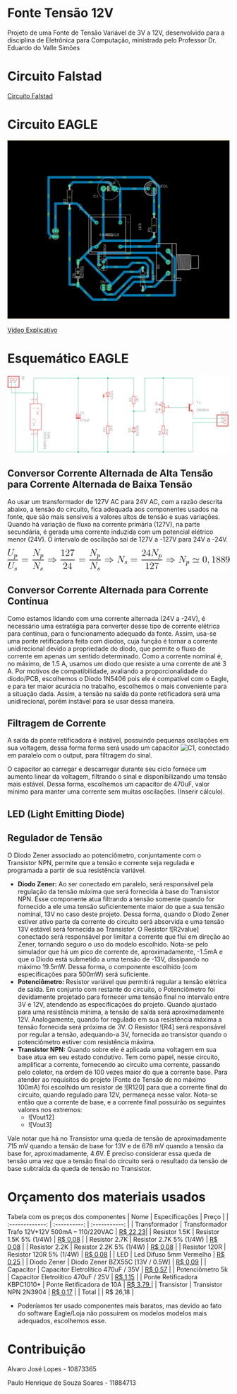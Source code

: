 # Fonte Tensão 12V
Projeto de uma Fonte de Tensão Variável de 3V a 12V, desenvolvido para a disciplina de Eletrônica para Computação, ministrada pelo Professor Dr. Eduardo do Valle Simões
# Circuito Falstad
<a href = "http://tinyurl.com/y6vor8lr"> Circuito Falstad</a>
# Circuito EAGLE

![PCB](https://github.com/Alvaro-dev/FonteTensaoVariavel/blob/master/PCB.png)

<a href = "https://drive.google.com/file/d/1gzrX5Xs-pL27jggY8ZcAat801Hr3pDeq/view?usp=sharing"> Vídeo Explicativo</a>

# Esquemático EAGLE
![Schematic](https://github.com/Alvaro-dev/FonteTensaoVariavel/blob/master/Schematic.png)

## Conversor Corrente Alternada de Alta Tensão para Corrente Alternada de Baixa Tensão
Ao usar um transformador de 127V AC para 24V AC, com a razão descrita abaixo, a tensão do circuito, fica adequada aos componentes usados na fonte, que são mais sensíveis a valores altos de tensão e suas variações. Quando há variação de fluxo na corrente primária (127V), na parte secundária, é gerada uma corrente induzida com um potencial elétrico menor (24V). O intervalo de oscilação sai de 127V a -127V para 24V a -24V.

![Transformador](https://github.com/Alvaro-dev/FonteTensaoVariavel/blob/master/Transformador.gif)

## Conversor Corrente Alternada para Corrente Contínua
Como estamos lidando com uma corrente alternada (24V a -24V), é necessário uma estratégia para converter desse tipo de corrente elétrica para contínua, para o funcionamento adequado da fonte. Assim, usa-se uma ponte retificadora feita com diodos, cuja função é tornar a corrente unidirecional devido a propriedade do diodo, que permite o fluxo de corrente em apenas um sentido determinado. Como a corrente nominal é, no máximo, de 1.5 A, usamos um diodo que resiste a uma corrente de até 3 A.
Por motivos de compatibilidade, avaliando a proporcionalidade do diodo/PCB, escolhemos o Diodo 1N5406 pois ele é compatível com o Eagle, e para ter maior acurácia no trabalho, escolhemos o mais conveniente para a situação dada. Assim, a tensão na saída da ponte retificadora será uma unidirecional, porém instável para se usar dessa maneira.

## Filtragem de Corrente
A saída da ponte retificadora é instável, possuindo pequenas oscilações em sua voltagem, dessa forma forma será usado um capacitor ![C1](https://github.com/Alvaro-dev/FonteTensao12V/blob/master/Formulas/C1.gif), conectado em paralelo com o output, para filtragem do sinal.

O capacitor ao carregar e descarregar durante seu ciclo fornece um aumento linear da voltagem, filtrando o sinal e disponibilizando uma tensão mais estável. Dessa forma, escolhemos um capacitor de 470uF, valor mínimo para manter uma corrente sem muitas oscilações.
(Inserir cálculo).

## LED (Light Emitting Diode)

## Regulador de Tensão
O Diodo Zener associado ao potenciômetro, conjuntamente com o Transistor NPN, permite que a tensão e corrente seja regulada e programada a partir de sua resistência variável.
- <b>Diodo Zener:</b> Ao ser conectado em paralelo, será responsável pela regulação da tensão máxima que será fornecida à base do Transistor NPN. Esse componente atua filtrando a tensão somente quando for fornecido a ele uma tensão suficientemente maior do que a sua tensão nominal, 13V no caso deste projeto. Dessa forma, quando o Diodo Zener estiver ativo parte da corrente do circuito será absorvida e uma tensão 13V estável será fornecida ao Transistor. O Resistor ![R2value] conectado será responsável por limitar a corrente que flui em direção ao Zener, tornando seguro o uso do modelo escolhido. Nota-se pelo simulador que há um pico de corrente de, aproximadamente, -1.5mA e que o Diodo está submetido a uma tensão de -13V, dissipando no máximo 19.5mW. Dessa forma, o componente escolhido (com especificações para 500mW) será suficiente.
- <b>Potenciômetro:</b> Resistor variável que permitirá regular a tensão elétrica de saída. Em conjunto com restante do circuito, o Potenciômetro foi devidamente projetado para fornecer uma tensão final no intervalo entre 3V e 12V, atendendo as especificações do projeto. Quando ajustado para uma resistência mínima, a tensão de saída será aproximadamente 12V. Analogamente, quando for regulado em sua resistência máxima a tensão fornecida será próxima de 3V. O Resistor ![R4] será responsável por regular a tensão, adequando-a 3V, fornecida ao transistor quando o potenciômetro estiver com resistência máxima.
- <b>Transistor NPN:</b> Quando sobre ele é aplicada uma voltagem em sua base atua em seu estado condutivo. Tem como papel, nesse circuito, amplificar a corrente, fornecendo ao circuito uma corrente, passando pelo coletor, na ordem de 100 vezes maior do que a corrente base. Para atender ao requisitos do projeto (Fonte de Tensão de no máximo 100mA) foi escolhido um resistor de ![R120] para que a corrente final do circuito, quando regulado para 12V, permaneça nesse valor. Nota-se então que a corrente de base, e a corrente final possuirão os seguintes valores nos extremos:
  - ![Vout12]
  - ![Vout3]  

Vale notar que há no Transistor uma queda de tensão de aproximadamente 715 mV quando a tensão de base for 13V e de 678 mV quando a tensão da base for, aproximadamente, 4.6V. É preciso considerar essa queda de tensão uma vez que a tensão final do circuito será o resultado da tensão de base subtraída da queda de tensão no Transistor.


# Orçamento dos materiais usados
Tabela com os preços dos componentes
|     Nome    |     Especificações    |     Preço    |
| :-------------: | :----------: | :-----------: |
| Transformador | Transformador Trafo 12V+12V 500mA – 110/220VAC | <a href = "https://www.baudaeletronica.com.br/transformador-trafo-12v-12v-500ma-110-220vac.html">R$ 22,23</a>|
| Resistor 1.5K   | Resistor 1.5K 5% (1/4W) | <a href = "https://www.baudaeletronica.com.br/resistor-1k5-5-1-4w.html">R$ 0,08</a> |
| Resistor 2.7K   | Resistor 2.7K 5% (1/4W) | <a href = "https://www.baudaeletronica.com.br/resistor-2k7-5-1-4w.html">R$ 0,08</a> |
| Resistor 2.2K   | Resistor 2.2K 5% (1/4W) | <a href = "https://www.baudaeletronica.com.br/resistor-2k2-5-1-4w.html">R$ 0,08</a> |
| Resistor 120R   | Resistor 120R 5% (1/4W) | <a href = "https://www.baudaeletronica.com.br/resistor-120r-5-1-4w.html">R$ 0,08</a> |
| LED | Led Difuso 5mm Vermelho | <a href = "https://www.eletrogate.com/led-difuso-5mm-vermelho">R$ 0,25</a> |
| Diodo Zener   | Diodo Zener BZX55C [13V / 0.5W] | <a href = "https://www.baudaeletronica.com.br/diodo-zener-bzx55c-13v-0-5w.html">R$ 0,09</a> |
| Capacitor   | Capacitor Eletrolítico 470uF / 35V | <a href = "https://www.baudaeletronica.com.br/capacitor-eletrolitico-470uf-35v.html">R$ 0,57</a> |
| Potenciômetro 5k   | Capacitor Eletrolítico 470uF / 25V | <a href = "https://www.baudaeletronica.com.br/capacitor-eletrolitico-470uf-25v.html">R$ 1,15</a> |
| Ponte Retificadora KBPC1010* | Ponte Retificadora de 10A | <a href = "https://www.baudaeletronica.com.br/ponte-retificadora-kbpc1010.html"> R$ 3,79  </a> |
| Transistor   | Transistor NPN 2N3904 | <a href = "https://www.baudaeletronica.com.br/transistor-npn-2n3904.html">R$ 0,17</a> |
| Total   |  | R$ 26,18 |

* Poderíamos ter usado componentes mais baratos, mas devido ao fato do software Eagle/Loja não possuirem os modelos modelos mais adequados, escolhemos esse.

# Contribuição
Alvaro José Lopes - 10873365

Paulo Henrique de Souza Soares - 11884713
